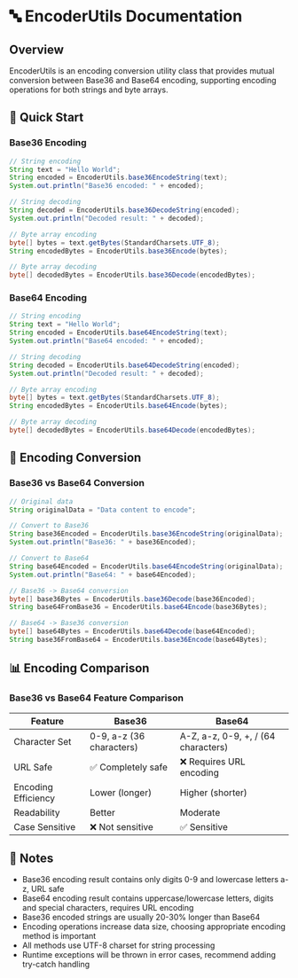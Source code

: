 # 🔤 EncoderUtils Documentation

## Overview

EncoderUtils is an encoding conversion utility class that provides mutual conversion between Base36 and Base64 encoding, supporting encoding operations for both strings and byte arrays.

## 🚀 Quick Start

### Base36 Encoding

```java
// String encoding
String text = "Hello World";
String encoded = EncoderUtils.base36EncodeString(text);
System.out.println("Base36 encoded: " + encoded);

// String decoding
String decoded = EncoderUtils.base36DecodeString(encoded);
System.out.println("Decoded result: " + decoded);

// Byte array encoding
byte[] bytes = text.getBytes(StandardCharsets.UTF_8);
String encodedBytes = EncoderUtils.base36Encode(bytes);

// Byte array decoding
byte[] decodedBytes = EncoderUtils.base36Decode(encodedBytes);
```

### Base64 Encoding

```java
// String encoding
String text = "Hello World";
String encoded = EncoderUtils.base64EncodeString(text);
System.out.println("Base64 encoded: " + encoded);

// String decoding
String decoded = EncoderUtils.base64DecodeString(encoded);
System.out.println("Decoded result: " + decoded);

// Byte array encoding
byte[] bytes = text.getBytes(StandardCharsets.UTF_8);
String encodedBytes = EncoderUtils.base64Encode(bytes);

// Byte array decoding
byte[] decodedBytes = EncoderUtils.base64Decode(encodedBytes);
```

## 🔄 Encoding Conversion

### Base36 vs Base64 Conversion

```java
// Original data
String originalData = "Data content to encode";

// Convert to Base36
String base36Encoded = EncoderUtils.base36EncodeString(originalData);
System.out.println("Base36: " + base36Encoded);

// Convert to Base64
String base64Encoded = EncoderUtils.base64EncodeString(originalData);
System.out.println("Base64: " + base64Encoded);

// Base36 -> Base64 conversion
byte[] base36Bytes = EncoderUtils.base36Decode(base36Encoded);
String base64FromBase36 = EncoderUtils.base64Encode(base36Bytes);

// Base64 -> Base36 conversion
byte[] base64Bytes = EncoderUtils.base64Decode(base64Encoded);
String base36FromBase64 = EncoderUtils.base36Encode(base64Bytes);
```

## 📊 Encoding Comparison

### Base36 vs Base64 Feature Comparison

| Feature | Base36 | Base64 |
|---------|--------|--------|
| Character Set | 0-9, a-z (36 characters) | A-Z, a-z, 0-9, +, / (64 characters) |
| URL Safe | ✅ Completely safe | ❌ Requires URL encoding |
| Encoding Efficiency | Lower (longer) | Higher (shorter) |
| Readability | Better | Moderate |
| Case Sensitive | ❌ Not sensitive | ✅ Sensitive |

## 📝 Notes

- Base36 encoding result contains only digits 0-9 and lowercase letters a-z, URL safe
- Base64 encoding result contains uppercase/lowercase letters, digits and special characters, requires URL encoding
- Base36 encoded strings are usually 20-30% longer than Base64
- Encoding operations increase data size, choosing appropriate encoding method is important
- All methods use UTF-8 charset for string processing
- Runtime exceptions will be thrown in error cases, recommend adding try-catch handling 
